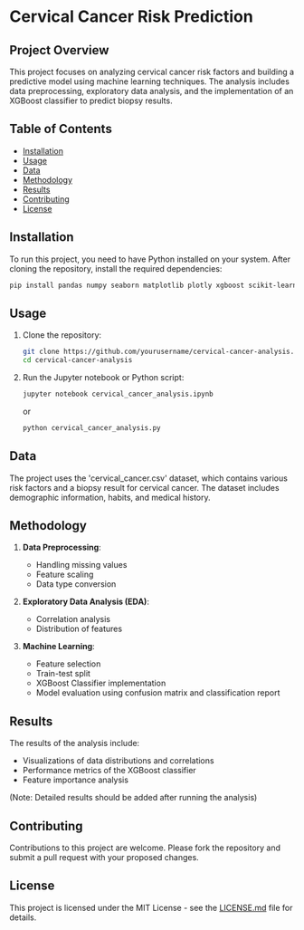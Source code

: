 # Cervical Cancer Risk Prediction

## Project Overview
This project focuses on analyzing cervical cancer risk factors and building a predictive model using machine learning techniques. The analysis includes data preprocessing, exploratory data analysis, and the implementation of an XGBoost classifier to predict biopsy results.

## Table of Contents
- [Installation](#installation)
- [Usage](#usage)
- [Data](#data)
- [Methodology](#methodology)
- [Results](#results)
- [Contributing](#contributing)
- [License](#license)

## Installation

To run this project, you need to have Python installed on your system. After cloning the repository, install the required dependencies:

```bash
pip install pandas numpy seaborn matplotlib plotly xgboost scikit-learn jupyterthemes
```

## Usage

1. Clone the repository:
   ```bash
   git clone https://github.com/yourusername/cervical-cancer-analysis.git
   cd cervical-cancer-analysis
   ```

2. Run the Jupyter notebook or Python script:
   ```bash
   jupyter notebook cervical_cancer_analysis.ipynb
   ```
   or
   ```bash
   python cervical_cancer_analysis.py
   ```

## Data

The project uses the 'cervical_cancer.csv' dataset, which contains various risk factors and a biopsy result for cervical cancer. The dataset includes demographic information, habits, and medical history.

## Methodology

1. **Data Preprocessing**:
   - Handling missing values
   - Feature scaling
   - Data type conversion

2. **Exploratory Data Analysis (EDA)**:
   - Correlation analysis
   - Distribution of features

3. **Machine Learning**:
   - Feature selection
   - Train-test split
   - XGBoost Classifier implementation
   - Model evaluation using confusion matrix and classification report

## Results

The results of the analysis include:
- Visualizations of data distributions and correlations
- Performance metrics of the XGBoost classifier
- Feature importance analysis

(Note: Detailed results should be added after running the analysis)

## Contributing

Contributions to this project are welcome. Please fork the repository and submit a pull request with your proposed changes.

## License

This project is licensed under the MIT License - see the [LICENSE.md](LICENSE.md) file for details.

